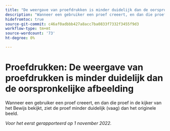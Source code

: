 ```yaml
---
title: "De weergave van proefdrukken is minder duidelijk dan de oorspronkelijke afbeelding"
description: "Wanneer een gebruiker een proef creeert, en dan die proef in de kijker van het Bewijs bekijkt, ziet de proef minder duidelijk (vaag) dan het originele beeld."
hidefromtoc: true
source-git-commit: c46af0adbbb427a8acc7ba0833f7332f3455f9d3
workflow-type: tm+mt
source-wordcount: '73'
ht-degree: 0%

---
```



# Proefdrukken: De weergave van proefdrukken is minder duidelijk dan de oorspronkelijke afbeelding

<!--This is on both the WF and WFP TOCs-->

Wanneer een gebruiker een proef creeert, en dan die proef in de kijker van het Bewijs bekijkt, ziet de proef minder duidelijk (vaag) dan het originele beeld.

_Voor het eerst gerapporteerd op 1 november 2022._


